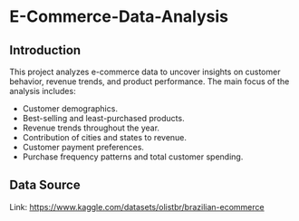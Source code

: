 # E-Commerce-Data-Analysis

## Introduction
This project analyzes e-commerce data to uncover insights on customer behavior, revenue trends, and product performance. The main focus of the analysis includes:

- Customer demographics.
- Best-selling and least-purchased products.
- Revenue trends throughout the year.
- Contribution of cities and states to revenue. 
- Customer payment preferences.
- Purchase frequency patterns and total customer spending.

## Data Source
Link: https://www.kaggle.com/datasets/olistbr/brazilian-ecommerce

